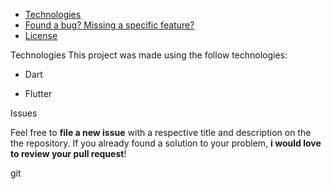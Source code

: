 * [Technologies](#computer-technologies)
* [Found a bug? Missing a specific feature?](#bug-issues)
* [License](#closed_book-license)


 Technologies
This project was made using the follow technologies:

- Dart

- Flutter

Issues

Feel free to **file a new issue** with a respective title and description on the the repository. If you already found a solution to your problem, **i would love to review your pull request**!



git 